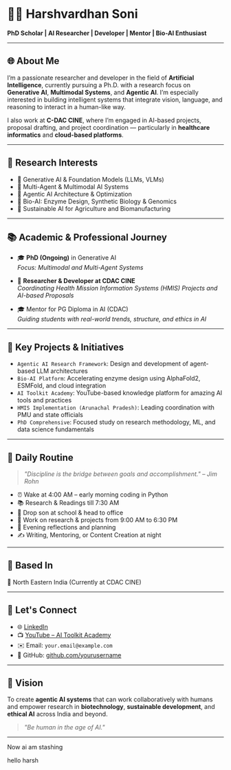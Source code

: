 # 👨‍💻 Harshvardhan Soni

**PhD Scholar | AI Researcher | Developer | Mentor | Bio-AI Enthusiast**

---

## 🌐 About Me

I’m a passionate researcher and developer in the field of **Artificial Intelligence**, currently pursuing a Ph.D. with a research focus on **Generative AI**, **Multimodal Systems**, and **Agentic AI**. I’m especially interested in building intelligent systems that integrate vision, language, and reasoning to interact in a human-like way.

I also work at **C-DAC CINE**, where I’m engaged in AI-based projects, proposal drafting, and project coordination — particularly in **healthcare informatics** and **cloud-based platforms**.

---

## 🎯 Research Interests

- 🤖 Generative AI & Foundation Models (LLMs, VLMs)
- 🔗 Multi-Agent & Multimodal AI Systems
- 🧠 Agentic AI Architecture & Optimization
- 🧬 Bio-AI: Enzyme Design, Synthetic Biology & Genomics
- 🌱 Sustainable AI for Agriculture and Biomanufacturing

---

## 📚 Academic & Professional Journey

- 🎓 **PhD (Ongoing)** in Generative AI  
  _Focus: Multimodal and Multi-Agent Systems_

- 🏢 **Researcher & Developer at CDAC CINE**  
  _Coordinating Health Mission Information Systems (HMIS) Projects and AI-based Proposals_

- 🎓 Mentor for PG Diploma in AI (CDAC)  
  _Guiding students with real-world trends, structure, and ethics in AI_

---

## 🧪 Key Projects & Initiatives

- `Agentic AI Research Framework`: Design and development of agent-based LLM architectures
- `Bio-AI Platform`: Accelerating enzyme design using AlphaFold2, ESMFold, and cloud integration
- `AI Toolkit Academy`: YouTube-based knowledge platform for amazing AI tools and practices
- `HMIS Implementation (Arunachal Pradesh)`: Leading coordination with PMU and state officials
- `PhD Comprehensive`: Focused study on research methodology, ML, and data science fundamentals

---

## 📅 Daily Routine

> _"Discipline is the bridge between goals and accomplishment." – Jim Rohn_

- ⏰ Wake at 4:00 AM – early morning coding in Python
- 📚 Research & Readings till 7:30 AM
- 🚸 Drop son at school & head to office
- 🏢 Work on research & projects from 9:00 AM to 6:30 PM
- 🧘 Evening reflections and planning
- ✍️ Writing, Mentoring, or Content Creation at night

---

## 📍 Based In

📌 North Eastern India (Currently at CDAC CINE)

---

## 🔗 Let's Connect

- 🌐 [LinkedIn](https://www.linkedin.com/in/harshvardhansoni)
- 📺 [YouTube – AI Toolkit Academy](https://youtube.com/@AIToolkitAcademy)
- ✉️ Email: `your.email@example.com`
- 📁 GitHub: [github.com/yourusername](https://github.com/yourusername)

---

## 🧭 Vision

To create **agentic AI systems** that can work collaboratively with humans and empower research in **biotechnology**, **sustainable development**, and **ethical AI** across India and beyond.

> _"Be human in the age of AI."_

---
Now ai am stashing

hello harsh
